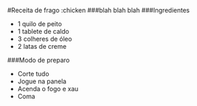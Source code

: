 #Receita de frago :chicken
###blah blah blah
###Ingredientes
 - 1 quilo de peito
 - 1 tablete de caldo
 - 3 colheres de óleo
 - 2 latas de creme

###Modo de preparo

 - Corte tudo
 - Jogue na panela
 - Acenda o fogo e xau
 - Coma
